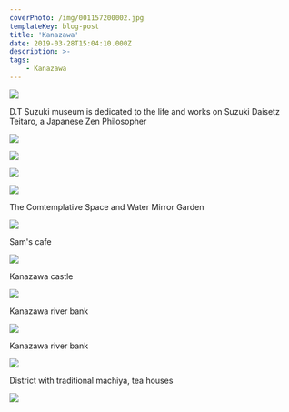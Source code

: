 ```yaml
---
coverPhoto: /img/001157200002.jpg
templateKey: blog-post
title: 'Kanazawa'
date: 2019-03-28T15:04:10.000Z
description: >-
tags:
    - Kanazawa
---
```


![](/img/001157200002.jpg)
<figcaption>D.T Suzuki museum is dedicated to the life and works on Suzuki
Daisetz Teitaro, a Japanese Zen Philosopher</figcaption>

![](/img/001157200005.jpg)

![](/img/001157200004.jpg)

![](/img/001157200006.jpg)

![](/img/001157200010.jpg)
<figcaption>The Comtemplative Space and Water Mirror Garden</figcaption>

![](/img/001157200009.jpg)
<figcaption>Sam's cafe</figcaption>

![](/img/001157200011.jpg)
<figcaption>Kanazawa castle</figcaption>

![](/img/001157200013.jpg)
<figcaption>Kanazawa river bank</figcaption>

![](/img/001157200014.jpg)
<figcaption>Kanazawa river bank</figcaption>

![](/img/001157200015.jpg)
<figcaption>District with traditional machiya, tea houses</figcaption>

![](/img/001157200018.jpg)
